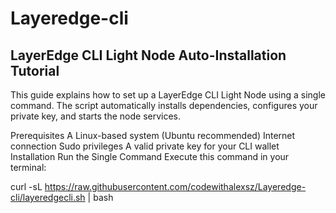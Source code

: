 # Layeredge-cli
## LayerEdge CLI Light Node Auto-Installation Tutorial
This guide explains how to set up a LayerEdge CLI Light Node using a single command. The script automatically installs dependencies, configures your private key, and starts the node services.

Prerequisites
A Linux-based system (Ubuntu recommended)
Internet connection
Sudo privileges
A valid private key for your CLI wallet
Installation
Run the Single Command
Execute this command in your terminal:

curl -sL https://raw.githubusercontent.com/codewithalexsz/Layeredge-cli/layeredgecli.sh | bash
